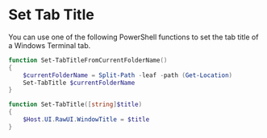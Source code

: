 # Set Tab Title

You can use one of the following PowerShell functions to set the tab title of a Windows Terminal tab.

```powershell
function Set-TabTitleFromCurrentFolderName()
{
    $currentFolderName = Split-Path -leaf -path (Get-Location)
    Set-TabTitle $currentFolderName
}

function Set-TabTitle([string]$title)
{
    $Host.UI.RawUI.WindowTitle = $title
}
```